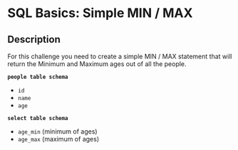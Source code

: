 # SQL Basics: Simple MIN / MAX

## Description

For this challenge you need to create a simple MIN / MAX statement that will return the Minimum and Maximum ages out of all the people.

**`people table schema`**

* `id`
* `name`
* `age`

**`select table schema`**

* `age_min` (minimum of ages)
* `age_max` (maximum of ages)
